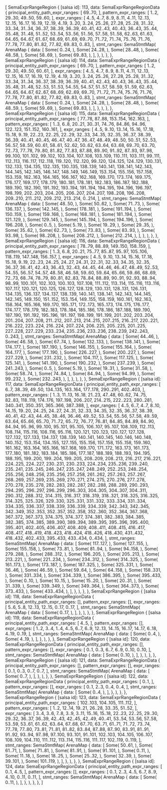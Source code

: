 [
    SemaExprRangeRegion {
        [salsa id]: 113,
        data: SemaExprRangeRegionData {
            principal_entity_path_expr_ranges: [
                69..70,
            ],
            pattern_expr_ranges: [
                1..2,
                29..30,
                49..50,
                59..60,
            ],
            expr_ranges: [
                4..5,
                4..7,
                8..9,
                8..11,
                4..11,
                12..13,
                12..15,
                16..17,
                16..19,
                12..19,
                4..19,
                3..20,
                3..24,
                25..26,
                27..28,
                25..28,
                31..32,
                33..34,
                31..34,
                36..37,
                38..39,
                36..39,
                40..41,
                42..43,
                40..43,
                36..43,
                35..44,
                35..48,
                31..48,
                51..52,
                53..54,
                53..56,
                51..56,
                57..58,
                51..58,
                62..63,
                61..63,
                64..65,
                64..67,
                61..67,
                68..69,
                61..69,
                69..70,
                71..72,
                71..74,
                75..76,
                71..76,
                77..78,
                77..80,
                81..82,
                77..82,
                69..83,
                0..83,
            ],
            stmt_ranges: SemaStmtMap(
                ArenaMap {
                    data: [
                        Some(
                            0..24,
                        ),
                        Some(
                            24..28,
                        ),
                        Some(
                            28..48,
                        ),
                        Some(
                            48..58,
                        ),
                        Some(
                            58..69,
                        ),
                        Some(
                            69..83,
                        ),
                    ],
                },
            ),
        },
    },
    SemaExprRangeRegion {
        [salsa id]: 114,
        data: SemaExprRangeRegionData {
            principal_entity_path_expr_ranges: [
                69..70,
            ],
            pattern_expr_ranges: [
                1..2,
                29..30,
                49..50,
                60..61,
            ],
            expr_ranges: [
                4..5,
                4..7,
                8..9,
                8..11,
                4..11,
                12..13,
                12..15,
                16..17,
                16..19,
                12..19,
                4..19,
                3..20,
                3..24,
                25..26,
                27..28,
                25..28,
                31..32,
                33..34,
                31..34,
                36..37,
                38..39,
                36..39,
                40..41,
                42..43,
                40..43,
                36..43,
                35..44,
                35..48,
                31..48,
                52..53,
                51..53,
                54..55,
                54..57,
                51..57,
                58..59,
                51..59,
                62..63,
                64..65,
                64..67,
                62..67,
                68..69,
                62..69,
                69..70,
                71..72,
                71..74,
                75..76,
                71..76,
                77..78,
                77..80,
                81..82,
                77..82,
                69..83,
                0..83,
            ],
            stmt_ranges: SemaStmtMap(
                ArenaMap {
                    data: [
                        Some(
                            0..24,
                        ),
                        Some(
                            24..28,
                        ),
                        Some(
                            28..48,
                        ),
                        Some(
                            48..59,
                        ),
                        Some(
                            59..69,
                        ),
                        Some(
                            69..83,
                        ),
                    ],
                },
            ),
        },
    },
    SemaExprRangeRegion {
        [salsa id]: 115,
        data: SemaExprRangeRegionData {
            principal_entity_path_expr_ranges: [
                77..78,
                87..88,
                153..154,
                162..163,
            ],
            pattern_expr_ranges: [
                1..3,
                6..8,
                20..21,
                30..31,
                74..76,
                84..86,
                94..96,
                122..123,
                151..152,
                160..161,
            ],
            expr_ranges: [
                4..5,
                9..10,
                13..14,
                15..16,
                17..18,
                15..18,
                9..19,
                22..23,
                22..25,
                22..29,
                32..33,
                34..35,
                32..35,
                36..37,
                38..39,
                36..39,
                40..41,
                40..45,
                46..47,
                40..47,
                36..47,
                48..49,
                48..50,
                50..51,
                52..53,
                56..57,
                58..59,
                60..61,
                58..61,
                52..62,
                50..62,
                63..64,
                63..68,
                69..70,
                63..70,
                72..73,
                77..78,
                79..80,
                81..82,
                77..83,
                87..88,
                89..90,
                91..92,
                87..93,
                97..98,
                99..100,
                101..102,
                99..102,
                103..104,
                107..108,
                103..109,
                110..111,
                103..111,
                99..111,
                112..113,
                116..117,
                112..118,
                119..120,
                112..120,
                99..120,
                124..125,
                124..129,
                130..131,
                132..133,
                134..135,
                132..135,
                130..135,
                138..139,
                140..141,
                138..141,
                142..143,
                144..145,
                142..145,
                146..147,
                148..149,
                146..149,
                153..154,
                155..156,
                157..158,
                153..159,
                162..163,
                164..165,
                166..167,
                162..168,
                169..170,
                173..174,
                169..175,
                176..177,
                169..177,
                178..179,
                180..181,
                178..181,
                182..183,
                186..187,
                182..188,
                189..190,
                182..190,
                191..192,
                193..194,
                191..194,
                194..195,
                194..196,
                196..197,
                198..199,
                202..203,
                204..205,
                206..207,
                204..207,
                198..208,
                196..208,
                209..210,
                211..212,
                209..212,
                213..214,
                0..214,
            ],
            stmt_ranges: SemaStmtMap(
                ArenaMap {
                    data: [
                        Some(
                            48..50,
                        ),
                        Some(
                            50..62,
                        ),
                        Some(
                            71..73,
                        ),
                        Some(
                            136..137,
                        ),
                        Some(
                            142..145,
                        ),
                        Some(
                            178..181,
                        ),
                        Some(
                            191..194,
                        ),
                        Some(
                            150..159,
                        ),
                        Some(
                            159..168,
                        ),
                        Some(
                            168..181,
                        ),
                        Some(
                            181..194,
                        ),
                        Some(
                            121..129,
                        ),
                        Some(
                            129..145,
                        ),
                        Some(
                            145..194,
                        ),
                        Some(
                            194..196,
                        ),
                        Some(
                            196..208,
                        ),
                        Some(
                            0..5,
                        ),
                        Some(
                            5..19,
                        ),
                        Some(
                            19..29,
                        ),
                        Some(
                            29..35,
                        ),
                        Some(
                            35..62,
                        ),
                        Some(
                            62..73,
                        ),
                        Some(
                            73..83,
                        ),
                        Some(
                            83..93,
                        ),
                        Some(
                            93..98,
                        ),
                        Some(
                            98..208,
                        ),
                        Some(
                            208..212,
                        ),
                        Some(
                            212..214,
                        ),
                    ],
                },
            ),
        },
    },
    SemaExprRangeRegion {
        [salsa id]: 116,
        data: SemaExprRangeRegionData {
            principal_entity_path_expr_ranges: [
                78..79,
                88..89,
                149..150,
                158..159,
            ],
            pattern_expr_ranges: [
                1..3,
                6..8,
                20..21,
                75..77,
                85..87,
                95..97,
                105..106,
                118..119,
                147..148,
                156..157,
            ],
            expr_ranges: [
                4..5,
                9..10,
                13..14,
                15..16,
                17..18,
                15..18,
                9..19,
                22..23,
                24..25,
                24..27,
                24..31,
                22..31,
                32..33,
                34..35,
                32..35,
                36..37,
                36..41,
                42..43,
                36..43,
                32..43,
                44..45,
                44..46,
                46..47,
                48..49,
                52..53,
                54..55,
                56..57,
                54..57,
                48..58,
                46..58,
                59..60,
                59..64,
                65..66,
                59..66,
                68..69,
                72..73,
                68..74,
                78..79,
                80..81,
                82..83,
                78..84,
                88..89,
                90..91,
                92..93,
                88..94,
                98..99,
                100..101,
                102..103,
                100..103,
                107..108,
                111..112,
                113..114,
                115..116,
                113..116,
                107..117,
                120..121,
                120..125,
                126..127,
                128..129,
                130..131,
                128..131,
                126..131,
                134..135,
                136..137,
                134..137,
                138..139,
                140..141,
                138..141,
                142..143,
                144..145,
                142..145,
                149..150,
                151..152,
                153..154,
                149..155,
                158..159,
                160..161,
                162..163,
                158..164,
                165..166,
                169..170,
                165..171,
                172..173,
                165..173,
                174..175,
                176..177,
                174..177,
                178..179,
                182..183,
                178..184,
                185..186,
                178..186,
                187..188,
                189..190,
                187..190,
                191..192,
                195..196,
                191..197,
                198..199,
                191..199,
                201..202,
                203..204,
                201..204,
                207..208,
                211..212,
                207..213,
                214..215,
                207..215,
                216..217,
                220..221,
                216..222,
                223..224,
                216..224,
                207..224,
                206..225,
                205..225,
                201..225,
                227..228,
                227..229,
                233..234,
                235..236,
                233..236,
                238..239,
                242..243,
                0..243,
            ],
            stmt_ranges: SemaStmtMap(
                ArenaMap {
                    data: [
                        Some(
                            44..46,
                        ),
                        Some(
                            46..58,
                        ),
                        Some(
                            67..74,
                        ),
                        Some(
                            132..133,
                        ),
                        Some(
                            138..141,
                        ),
                        Some(
                            174..177,
                        ),
                        Some(
                            187..190,
                        ),
                        Some(
                            146..155,
                        ),
                        Some(
                            155..164,
                        ),
                        Some(
                            164..177,
                        ),
                        Some(
                            177..190,
                        ),
                        Some(
                            226..227,
                        ),
                        Some(
                            200..227,
                        ),
                        Some(
                            227..229,
                        ),
                        Some(
                            231..232,
                        ),
                        Some(
                            104..117,
                        ),
                        Some(
                            117..125,
                        ),
                        Some(
                            125..141,
                        ),
                        Some(
                            141..190,
                        ),
                        Some(
                            190..232,
                        ),
                        Some(
                            237..239,
                        ),
                        Some(
                            241..243,
                        ),
                        Some(
                            0..5,
                        ),
                        Some(
                            5..19,
                        ),
                        Some(
                            19..31,
                        ),
                        Some(
                            31..58,
                        ),
                        Some(
                            58..74,
                        ),
                        Some(
                            74..84,
                        ),
                        Some(
                            84..94,
                        ),
                        Some(
                            94..99,
                        ),
                        Some(
                            99..232,
                        ),
                        Some(
                            232..243,
                        ),
                    ],
                },
            ),
        },
    },
    SemaExprRangeRegion {
        [salsa id]: 117,
        data: SemaExprRangeRegionData {
            principal_entity_path_expr_ranges: [
                6..7,
                38..39,
                49..50,
                134..135,
                163..164,
                177..178,
                290..291,
                402..403,
            ],
            pattern_expr_ranges: [
                1..3,
                11..13,
                16..18,
                21..23,
                47..48,
                60..62,
                74..75,
                82..83,
                118..119,
                174..176,
                197..198,
                206..207,
                214..215,
                222..223,
                280..281,
                340..341,
                350..351,
                365..366,
                387..388,
            ],
            expr_ranges: [
                4..5,
                6..7,
                4..7,
                8..10,
                14..15,
                19..20,
                24..25,
                24..27,
                24..31,
                32..33,
                34..35,
                32..35,
                36..37,
                38..39,
                40..41,
                42..43,
                44..45,
                38..46,
                36..46,
                49..52,
                53..54,
                55..56,
                57..58,
                49..59,
                63..64,
                65..66,
                65..70,
                71..72,
                65..72,
                76..77,
                76..81,
                84..85,
                84..89,
                84..90,
                84..94,
                95..96,
                99..100,
                95..101,
                95..105,
                106..107,
                95..107,
                108..109,
                112..113,
                108..114,
                115..116,
                108..116,
                95..116,
                120..121,
                120..123,
                120..127,
                127..128,
                127..132,
                127..133,
                134..137,
                138..139,
                140..141,
                140..145,
                140..146,
                140..148,
                140..152,
                153..154,
                134..155,
                127..155,
                155..156,
                157..158,
                155..158,
                159..160,
                161..162,
                163..164,
                165..166,
                167..168,
                169..170,
                171..172,
                163..173,
                161..173,
                177..180,
                181..182,
                183..184,
                185..186,
                177..187,
                188..189,
                188..193,
                194..195,
                188..195,
                199..200,
                199..204,
                199..205,
                208..209,
                208..213,
                216..217,
                216..221,
                224..225,
                224..227,
                230..231,
                230..233,
                224..234,
                235..236,
                239..240,
                235..241,
                235..245,
                246..247,
                235..247,
                248..249,
                252..253,
                248..254,
                255..256,
                248..256,
                235..256,
                257..258,
                261..262,
                257..263,
                257..267,
                268..269,
                257..269,
                235..269,
                270..271,
                274..275,
                270..276,
                277..278,
                270..278,
                235..278,
                282..283,
                282..287,
                282..288,
                288..289,
                290..293,
                294..295,
                296..297,
                296..299,
                296..303,
                304..305,
                304..307,
                304..311,
                290..312,
                288..312,
                314..315,
                316..317,
                318..319,
                318..321,
                318..325,
                316..325,
                314..325,
                325..326,
                329..330,
                325..331,
                331..332,
                333..334,
                331..334,
                334..335,
                336..337,
                338..339,
                336..339,
                334..339,
                342..343,
                342..345,
                342..349,
                352..353,
                352..357,
                352..358,
                352..360,
                352..364,
                367..368,
                367..372,
                367..373,
                374..375,
                374..377,
                374..381,
                382..383,
                384..385,
                382..385,
                374..385,
                389..390,
                389..394,
                389..395,
                395..396,
                395..400,
                395..401,
                402..405,
                406..407,
                408..409,
                408..411,
                408..415,
                416..417,
                408..417,
                418..419,
                418..423,
                418..424,
                418..426,
                418..430,
                431..432,
                418..432,
                402..433,
                395..433,
                433..434,
                0..434,
            ],
            stmt_ranges: SemaStmtMap(
                ArenaMap {
                    data: [
                        Some(
                            117..127,
                        ),
                        Some(
                            127..155,
                        ),
                        Some(
                            155..158,
                        ),
                        Some(
                            73..81,
                        ),
                        Some(
                            81..94,
                        ),
                        Some(
                            94..158,
                        ),
                        Some(
                            279..288,
                        ),
                        Some(
                            288..312,
                        ),
                        Some(
                            196..205,
                        ),
                        Some(
                            205..213,
                        ),
                        Some(
                            213..221,
                        ),
                        Some(
                            221..234,
                        ),
                        Some(
                            234..312,
                        ),
                        Some(
                            314..325,
                        ),
                        Some(
                            161..173,
                        ),
                        Some(
                            173..187,
                        ),
                        Some(
                            187..325,
                        ),
                        Some(
                            325..331,
                        ),
                        Some(
                            36..46,
                        ),
                        Some(
                            46..59,
                        ),
                        Some(
                            59..64,
                        ),
                        Some(
                            64..158,
                        ),
                        Some(
                            158..331,
                        ),
                        Some(
                            331..334,
                        ),
                        Some(
                            334..339,
                        ),
                        Some(
                            386..395,
                        ),
                        Some(
                            395..433,
                        ),
                        Some(
                            0..10,
                        ),
                        Some(
                            10..15,
                        ),
                        Some(
                            15..20,
                        ),
                        Some(
                            20..31,
                        ),
                        Some(
                            31..339,
                        ),
                        Some(
                            339..349,
                        ),
                        Some(
                            349..364,
                        ),
                        Some(
                            364..373,
                        ),
                        Some(
                            373..433,
                        ),
                        Some(
                            433..434,
                        ),
                    ],
                },
            ),
        },
    },
    SemaExprRangeRegion {
        [salsa id]: 118,
        data: SemaExprRangeRegionData {
            principal_entity_path_expr_ranges: [],
            pattern_expr_ranges: [],
            expr_ranges: [
                5..6,
                5..8,
                12..13,
                12..15,
                0..17,
                0..17,
            ],
            stmt_ranges: SemaStmtMap(
                ArenaMap {
                    data: [
                        Some(
                            0..17,
                        ),
                    ],
                },
            ),
        },
    },
    SemaExprRangeRegion {
        [salsa id]: 119,
        data: SemaExprRangeRegionData {
            principal_entity_path_expr_ranges: [
                4..5,
            ],
            pattern_expr_ranges: [],
            expr_ranges: [
                1..2,
                3..4,
                1..4,
                4..5,
                6..7,
                6..9,
                12..13,
                14..15,
                16..17,
                14..17,
                6..18,
                4..19,
                0..19,
            ],
            stmt_ranges: SemaStmtMap(
                ArenaMap {
                    data: [
                        Some(
                            0..4,
                        ),
                        Some(
                            4..19,
                        ),
                    ],
                },
            ),
        },
    },
    SemaExprRangeRegion {
        [salsa id]: 120,
        data: SemaExprRangeRegionData {
            principal_entity_path_expr_ranges: [],
            pattern_expr_ranges: [],
            expr_ranges: [
                0..1,
                0..3,
                6..7,
                6..9,
                0..10,
                0..10,
            ],
            stmt_ranges: SemaStmtMap(
                ArenaMap {
                    data: [
                        Some(
                            0..10,
                        ),
                    ],
                },
            ),
        },
    },
    SemaExprRangeRegion {
        [salsa id]: 121,
        data: SemaExprRangeRegionData {
            principal_entity_path_expr_ranges: [],
            pattern_expr_ranges: [],
            expr_ranges: [
                0..1,
                0..3,
                0..7,
                0..7,
            ],
            stmt_ranges: SemaStmtMap(
                ArenaMap {
                    data: [
                        Some(
                            0..7,
                        ),
                    ],
                },
            ),
        },
    },
    SemaExprRangeRegion {
        [salsa id]: 122,
        data: SemaExprRangeRegionData {
            principal_entity_path_expr_ranges: [
                0..1,
            ],
            pattern_expr_ranges: [],
            expr_ranges: [
                0..1,
                2..3,
                0..4,
                0..4,
            ],
            stmt_ranges: SemaStmtMap(
                ArenaMap {
                    data: [
                        Some(
                            0..4,
                        ),
                    ],
                },
            ),
        },
    },
    SemaExprRangeRegion {
        [salsa id]: 123,
        data: SemaExprRangeRegionData {
            principal_entity_path_expr_ranges: [
                102..103,
                104..105,
                111..112,
            ],
            pattern_expr_ranges: [
                1..2,
                12..14,
                19..21,
                26..28,
                33..35,
                51..52,
            ],
            expr_ranges: [
                3..4,
                3..6,
                7..8,
                3..9,
                3..11,
                15..16,
                15..18,
                22..23,
                22..25,
                29..30,
                29..32,
                36..37,
                36..39,
                42..43,
                42..45,
                42..49,
                40..41,
                53..54,
                53..56,
                57..58,
                53..59,
                53..61,
                61..62,
                63..64,
                67..68,
                67..70,
                63..71,
                61..71,
                71..72,
                73..74,
                77..78,
                77..80,
                73..81,
                71..81,
                81..82,
                83..84,
                87..88,
                87..90,
                83..91,
                81..91,
                91..92,
                93..94,
                97..98,
                97..100,
                93..101,
                91..101,
                102..103,
                104..105,
                106..107,
                108..109,
                104..110,
                111..112,
                113..114,
                115..116,
                111..117,
                102..119,
                0..119,
            ],
            stmt_ranges: SemaStmtMap(
                ArenaMap {
                    data: [
                        Some(
                            50..61,
                        ),
                        Some(
                            61..71,
                        ),
                        Some(
                            71..81,
                        ),
                        Some(
                            81..91,
                        ),
                        Some(
                            91..101,
                        ),
                        Some(
                            0..11,
                        ),
                        Some(
                            11..18,
                        ),
                        Some(
                            18..25,
                        ),
                        Some(
                            25..32,
                        ),
                        Some(
                            32..39,
                        ),
                        Some(
                            39..101,
                        ),
                        Some(
                            101..119,
                        ),
                    ],
                },
            ),
        },
    },
    SemaExprRangeRegion {
        [salsa id]: 124,
        data: SemaExprRangeRegionData {
            principal_entity_path_expr_ranges: [
                0..1,
                4..5,
            ],
            pattern_expr_ranges: [],
            expr_ranges: [
                0..1,
                2..3,
                4..5,
                6..7,
                8..9,
                4..10,
                0..11,
                0..11,
            ],
            stmt_ranges: SemaStmtMap(
                ArenaMap {
                    data: [
                        Some(
                            0..11,
                        ),
                    ],
                },
            ),
        },
    },
]